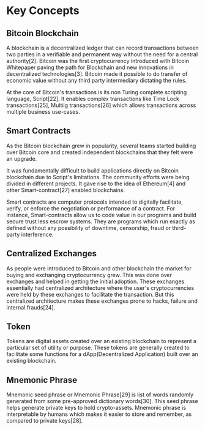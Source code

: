 # Key Concepts

## Bitcoin Blockchain

A blockchain is a decentralized ledger that can record transactions between two parties in a verifiable and permanent way without the need for a central authority\[2\]. Bitcoin was the first cryptocurrency introduced with Bitcoin Whitepaper paving the path for Blockchain and new innovations in decentralized technologies\[3\]. Bitcoin made it possible to do transfer of economic value without any third party intermediary dictating the rules.

At the core of Bitcoin's transactions is its non Turing complete scripting language, Script\[22\]. It enables complex transactions like Time Lock transactions\[25\], Multiig transactions\[26\] which allows transactions across multiple business use-cases.

## Smart Contracts

As the Bitcoin blockchain grew in popularity, several teams started building over Bitcoin core and created independent blockchains that they felt were an upgrade.

It was fundamentally difficult to build applications directly on Bitcoin blockchain due to Script's limitations. The community efforts were being divided in different projects. It gave rise to the idea of Ethereum\[4\] and other Smart-contract\[27\] enabled blockchains.

Smart contracts are computer protocols intended to digitally facilitate, verify, or enforce the negotiation or performance of a contract. For instance, Smart-contracts allow us to code value in our programs and build secure trust less escrow systems. They are programs which run exactly as defined without any possibility of downtime, censorship, fraud or third-party interference.

## Centralized Exchanges

As people were introduced to Bitcoin and other blockchain the market for buying and exchanging cryptocurrency grew. This was done over exchanges and helped in getting the initial adoption. These exchanges essentially had centralized architecture where the user's cryptocurrencies were held by these exchanges to facilitate the transaction. But this centralized architecture makes these exchanges prone to hacks, failure and internal frauds\[24\].

## Token

Tokens are digital assets created over an existing blockchain to represent a particular set of utility or purpose. These tokens are generally created to facilitate some functions for a dApp\(Decentralized Application\) built over an existing blockchain.

## Mnemonic Phrase

Mnemonic seed phrase or Mnemonic Phrase\[29\] is list of words randomly generated from some pre-approved dictionary words\[30\]. This seed phrase helps generate private keys to hold crypto-assets. Mnemonic phrase is interpretable by humans which makes it easier to store and remember, as compared to private keys\[28\].

